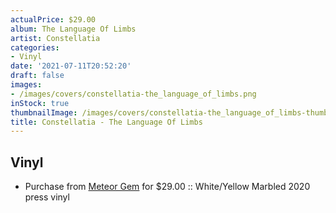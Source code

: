 ```yaml
---
actualPrice: $29.00
album: The Language Of Limbs
artist: Constellatia
categories:
- Vinyl
date: '2021-07-11T20:52:20'
draft: false
images:
- /images/covers/constellatia-the_language_of_limbs.png
inStock: true
thumbnailImage: /images/covers/constellatia-the_language_of_limbs-thumb.png
title: Constellatia - The Language Of Limbs
---
```


## Vinyl
* Purchase from [Meteor Gem](https://meteor-gem.com/products/constellatia-the-language-of-limbs) for $29.00 :: White/Yellow Marbled 2020 press vinyl
